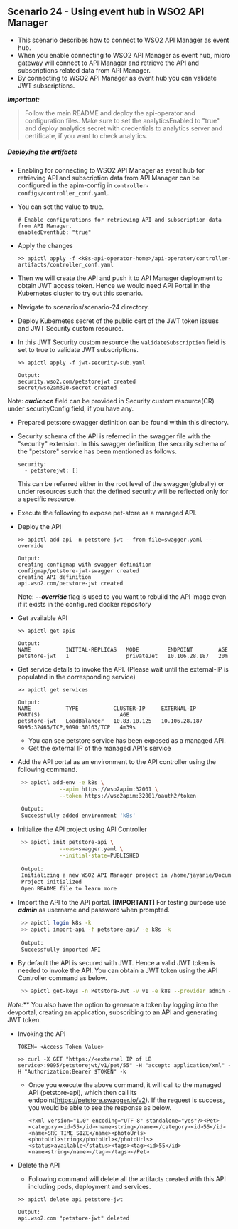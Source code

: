 ## Scenario 24 - Using event hub in WSO2 API Manager
- This scenario describes how to connect to WSO2 API Manager as event hub.
- When you enable connecting to WSO2 API Manager as event hub, micro gateway will connect to API Manager and retrieve the
API and subscriptions related data from API Manager.
- By connecting to WSO2 API Manager as event hub you can validate JWT subscriptions.

 ***Important:***
> Follow the main README and deploy the api-operator and configuration files. Make sure to set the analyticsEnabled to "true" and deploy analytics secret with credentials to analytics server and certificate, if you want to check analytics.
  
 ##### Deploying the artifacts
 
- Enabling for connecting to WSO2 API Manager as event hub for retrieving API and subscription data from API Manager
can be configured in the apim-config in `controller-configs/controller_conf.yaml`.
- You can set the value to true. 
     ```
     # Enable configurations for retrieving API and subscription data from API Manager.
     enabledEventhub: "true"
     ```
  
- Apply the changes
    ```$xslt
    >> apictl apply -f <k8s-api-operator-home>/api-operator/controller-artifacts/controller_conf.yaml
    ```
  
- Then we will create the API and push it to API Manager deployment to obtain JWT access token. Hence we would need API Portal in the Kubernetes cluster to try out this scenario.


- Navigate to scenarios/scenario-24 directory.

- Deploy Kubernetes secret of the public cert of the JWT token issues and JWT Security custom resource.
- In this JWT Security custom resource the `validateSubscription` field is set to true to validate JWT subscriptions.
    ```$xslt
    >> apictl apply -f jwt-security-sub.yaml
    
    Output:
    security.wso2.com/petstorejwt created
    secret/wso2am320-secret created
    ```
Note: ***audience*** field can be provided in Security custom resource(CR) under securityConfig field, if you have any.

- Prepared petstore swagger definition can be found within this directory.

- Security schema of the API is referred in the swagger file with the "security" extension.
In this swagger definition, the security schema of the "petstore" service has been mentioned as follows.
    ```
    security:
      - petstorejwt: []
    ```
    This can be referred either in the root level of the swagger(globally) or under resources such that the defined security will be reflected only for a specific resource.
- Execute the following to expose pet-store as a managed API.

- Deploy the  API <br /> 
    ```
    >> apictl add api -n petstore-jwt --from-file=swagger.yaml --override
    
    Output:
    creating configmap with swagger definition
    configmap/petstore-jwt-swagger created
    creating API definition
    api.wso2.com/petstore-jwt created
    ```
    Note: ***--override*** flag is used to you want to rebuild the API image even if it exists in the configured docker repository
    
- Get available API <br /> 
    ```
    >> apictl get apis
    
    Output:
    NAME           INITIAL-REPLICAS   MODE         ENDPOINT        AGE
    petstore-jwt   1                  privateJet   10.106.28.187   20m

    ```

- Get service details to invoke the API. (Please wait until the external-IP is populated in the corresponding service)
    ```
    >> apictl get services
    
    Output:
    NAME           TYPE           CLUSTER-IP     EXTERNAL-IP     PORT(S)                         AGE
    petstore-jwt   LoadBalancer   10.83.10.125   10.106.28.187   9095:32465/TCP,9090:30163/TCP   4m39s
    ```
    - You can see petstore service has been exposed as a managed API.
    - Get the external IP of the managed API's service

- Add the API portal as an environment to the API controller using the following command.
     ```sh
      >> apictl add-env -e k8s \
                  --apim https://wso2apim:32001 \
                  --token https://wso2apim:32001/oauth2/token
      
      Output:
      Successfully added environment 'k8s'
     ```
  
- Initialize the API project using API Controller
     ```sh
      >> apictl init petstore-api \
                  --oas=swagger.yaml \
                  --initial-state=PUBLISHED
      
      Output:
      Initializing a new WSO2 API Manager project in /home/jayanie/Documents/jwt-issuer/k8s-api-operator/distribution/target/k8s-api-operator-1.2.0-beta/scenarios/scenario-24/petstore-api
      Project initialized
      Open README file to learn more
     ```
  
- Import the API to the API portal. **[IMPORTANT]**
      For testing purpose use ***admin*** as username and password when prompted.
      </br>
     ```sh
      >> apictl login k8s -k
      >> apictl import-api -f petstore-api/ -e k8s -k
      
      Output:
      Successfully imported API
     ```
  
- By default the API is secured with JWT. Hence a valid JWT token is needed to invoke the API.
  You can obtain a JWT token using the API Controller command as below.
     ```sh
      >> apictl get-keys -n Petstore-Jwt -v v1 -e k8s --provider admin -k
  
_Note:_** You also have the option to generate a token by logging into the devportal,
creating an application, subscribing to an API and generating JWT token. 

 
- Invoking the API <br />
    ```
    TOKEN= <Access Token Value>
    ```
   
    ```
    >> curl -X GET "https://<external IP of LB service>:9095/petstorejwt/v1/pet/55" -H "accept: application/xml" -H "Authorization:Bearer $TOKEN" -k
    ```
    - Once you execute the above command, it will call to the managed API (petstore-api), which then call its endpoint(https://petstore.swagger.io/v2). If the request is success, you would be able to see the response as below.
        ```
        <?xml version="1.0" encoding="UTF-8" standalone="yes"?><Pet><category><id>55</id><name>string</name></category><id>55</id><name>SRC_TIME_SIZE</name><photoUrls><photoUrl>string</photoUrl></photoUrls><status>available</status><tags><tag><id>55</id><name>string</name></tag></tags></Pet>
        ```
   

- Delete the  API <br /> 
    - Following command will delete all the artifacts created with this API including pods, deployment and services.
    ```
    >> apictl delete api petstore-jwt
    
    Output:
    api.wso2.com "petstore-jwt" deleted
    ```
